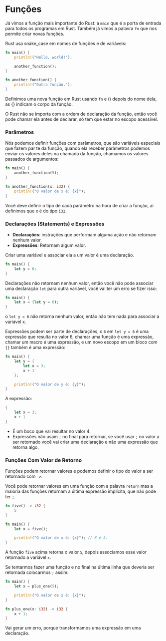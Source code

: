 # Funções

Já vimos a função mais importante do Rust: a ```main``` que é a porta de entrada para todos os programas em Rust. Também já vimos a palavra ```fn``` que nos permite criar novas funções.

Rust usa snake_case em nomes de funções e de variáveis:

```rust
fn main() {
    println!("Hello, world!");

    another_function();
}

fn another_function() {
    println!("Outra função.");
}
```

Definimos uma nova função em Rust usando ```fn``` e () depois do nome dela, as {} indicam o corpo da função.

O Rust não se importa com a ordem de declaração da função, então você pode chamar ela antes de declarar, só tem que estar no escopo acessível. 

### Parâmetros

Nós podemos definir funções com parâmetros, que são variáveis especiais que fazem par te da função, quando ela receber parâmetros podemos enviar os valores deles na chamada da função, chamamos os valores passados de argumentos:

```rust
fn main() {
    another_function(5);
}

fn another_function(x: i32) {
    println!("O valor de x é: {x}");
}
```

Você deve definir o tipo de cada parâmetro na hora de criar a função, ai definimos que x é do tipo ```i32```.


### Declarações (Statements) e Expressões

- **Declarações**: instruções que performam alguma ação e não retornam nenhum valor.
- **Expressões**: Retornam algum valor.

Criar uma variável e associar ela a um valor é uma declaração.

```rust
fn main() {
    let y = 6;
}
```

Declarações não retornam nenhum valor, então você não pode associar uma declaração ```let``` para outra variável, você vai ter um erro se fizer isso:

```rust
fn main() {
    let x = (let y = 6);
}
```

o ```let y = 6``` não retorna nenhum valor, então não tem nada para associar a variável x.

Expressões podem ser parte de declarações, o ```6``` em ```let y = 6``` é uma expressão que resulta no valor 6, chamar uma função é uma expressão, chamar um macro é uma expressão, e um novo escopo em um bloco com ```{}``` também é uma expressão:

```rust
fn main() {
    let y = {
        let x = 3;
        x + 1
    };

    println!("O valor de y é: {y}");
}
```

A expressão:

```rust
{
    let x = 3;
    x + 1
}
```

- É um boco que vai resultar no valor 4. 
- Expressões não usam ```;``` no final para retornar, se você usar ```;``` no valor a ser retornado você vai criar uma declaração e não uma expressão que retorna algo.


### Funções Com Valor de Retorno

Funções podem retornar valores e podemos definir o tipo do valor a ser retornado com ```->```.

Você pode retornar valores em uma função com a palavra ```return``` mas a maioria das funções retornam a última expressão implícita, que não pode ter ```;```.

```rust
fn five() -> i32 {
    5
}

fn main() {
    let x = five();

    println!("O valor de x é: {x}"); // X é 5.
}
```

A função ```five``` acima retorna o valor ```5```, depois associamos esse valor retornado a variável ```x```.

Se tentarmos fazer uma função e no final na última linha que deveria ser retornada colocarmos ```;``` assim:

```rust
fn main() {
    let x = plus_one(5);

    println!("O valor de x é: {x}");
}

fn plus_one(x: i32) -> i32 {
    x + 1;
}
```

Vai gerar um erro, porque transformamos uma expressão em uma declaração.

